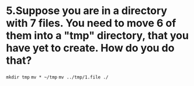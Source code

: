 # 5.Suppose you are in a directory with 7 files. You need to move 6 of them into a "tmp" directory, that you have yet to create. How do you do that?

`mkdir tmp`
`mv * ~/tmp`
`mv ../tmp/1.file ./`
